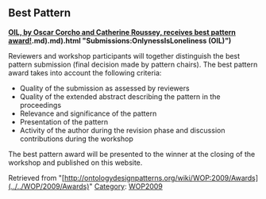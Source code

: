 ##   Best Pattern


 __[OIL, by Oscar Corcho and Catherine Roussey, receives best pattern award!](../../Submissions/OnlynessIsLoneliness_(OIL)).md).md).html "Submissions:OnlynessIsLoneliness (OIL)")__


  

Reviewers and workshop participants will together distinguish the best pattern submission (final decision made by pattern chairs). The best pattern award takes into account the following criteria:



* Quality of the submission as assessed by reviewers
* Quality of the extended abstract describing the pattern in the proceedings
* Relevance and significance of the pattern
* Presentation of the pattern
* Activity of the author during the revision phase and discussion contributions during the workshop


The best pattern award will be presented to the winner at the closing of the workshop and published on this website.





Retrieved from "[http://ontologydesignpatterns.org/wiki/WOP:2009/Awards](../../WOP/2009/Awards)"
 [Category](http://ontologydesignpatterns.org/wiki/Special:Categories "Special:Categories"): [WOP2009](../../Category/WOP2009 "Category:WOP2009")